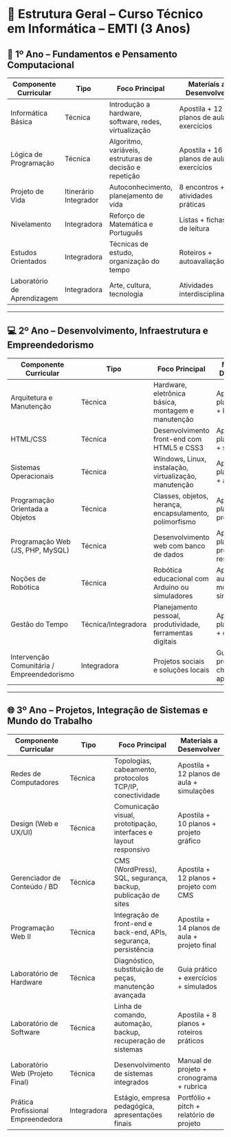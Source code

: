 # 📘 Estrutura Geral – Curso Técnico em Informática – EMTI (3 Anos)

## 🧠 1º Ano – Fundamentos e Pensamento Computacional

| Componente Curricular     | Tipo                      | Foco Principal                                             | Materiais a Desenvolver                        |
|---------------------------|---------------------------|------------------------------------------------------------|------------------------------------------------|
| Informática Básica        | Técnica                   | Introdução a hardware, software, redes, virtualização      | Apostila + 12 planos de aula + exercícios      |
| Lógica de Programação     | Técnica                   | Algoritmo, variáveis, estruturas de decisão e repetição     | Apostila + 16 planos de aula + exercícios      |
| Projeto de Vida           | Itinerário Integrador     | Autoconhecimento, planejamento de vida                     | 8 encontros + atividades práticas              |
| Nivelamento               | Integradora               | Reforço de Matemática e Português                          | Listas + fichas de leitura                     |
| Estudos Orientados        | Integradora               | Técnicas de estudo, organização do tempo                   | Roteiros + autoavaliação                       |
| Laboratório de Aprendizagem | Integradora             | Arte, cultura, tecnologia                                  | Atividades interdisciplinares                 |

---

## 💻 2º Ano – Desenvolvimento, Infraestrutura e Empreendedorismo

| Componente Curricular             | Tipo        | Foco Principal                                                              | Materiais a Desenvolver                         |
|----------------------------------|-------------|-----------------------------------------------------------------------------|-------------------------------------------------|
| Arquitetura e Manutenção         | Técnica     | Hardware, eletrônica básica, montagem e manutenção                         | Apostila + 10 planos de aula + kits práticos    |
| HTML/CSS                         | Técnica     | Desenvolvimento front-end com HTML5 e CSS3                                 | Apostila + 14 planos de aula + site modelo      |
| Sistemas Operacionais            | Técnica     | Windows, Linux, instalação, virtualização, manutenção                      | Apostila + 10 planos de aula + atividades       |
| Programação Orientada a Objetos  | Técnica     | Classes, objetos, herança, encapsulamento, polimorfismo                    | Apostila + 16 planos + mini projeto             |
| Programação Web (JS, PHP, MySQL) | Técnica     | Desenvolvimento web com banco de dados                                     | Apostila + 12 planos + projeto responsivo       |
| Noções de Robótica               | Técnica     | Robótica educacional com Arduino ou simuladores                            | Apostila + 10 aulas + montagem simples          |
| Gestão do Tempo                  | Técnica/Integradora | Planejamento pessoal, produtividade, ferramentas digitais          | Apostila + 8 planos de aula + dinâmicas         |
| Intervenção Comunitária / Empreendedorismo | Integradora | Projetos sociais e soluções locais                            | Guia de projeto + checklist + apresentações     |

---

## 🌐 3º Ano – Projetos, Integração de Sistemas e Mundo do Trabalho

| Componente Curricular           | Tipo     | Foco Principal                                                            | Materiais a Desenvolver                          |
|---------------------------------|----------|---------------------------------------------------------------------------|--------------------------------------------------|
| Redes de Computadores           | Técnica  | Topologias, cabeamento, protocolos TCP/IP, conectividade                  | Apostila + 12 planos de aula + simulações        |
| Design (Web e UX/UI)            | Técnica  | Comunicação visual, prototipação, interfaces e layout responsivo          | Apostila + 10 planos + projeto gráfico           |
| Gerenciador de Conteúdo / BD    | Técnica  | CMS (WordPress), SQL, segurança, backup, publicação de sites              | Apostila + 12 planos + projeto com CMS           |
| Programação Web II              | Técnica  | Integração de front-end e back-end, APIs, segurança, persistência         | Apostila + 14 planos de aula + projeto final     |
| Laboratório de Hardware         | Técnica  | Diagnóstico, substituição de peças, manutenção avançada                   | Guia prático + exercícios + simulados            |
| Laboratório de Software         | Técnica  | Linha de comando, automação, backup, recuperação de sistemas              | Apostila + 8 planos + roteiros práticos          |
| Laboratório Web (Projeto Final) | Técnica  | Desenvolvimento de sistemas integrados                                    | Manual de projeto + cronograma + rubrica         |
| Prática Profissional Empreendedora | Integradora | Estágio, empresa pedagógica, apresentações finais                     | Portfólio + pitch + relatório de projeto         |
